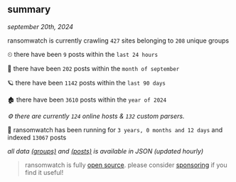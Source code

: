 
## summary
_september 20th, 2024_

ransomwatch is currently crawling `427` sites belonging to `208` unique groups

⏲ there have been `9` posts within the `last 24 hours`

🦈 there have been `202` posts within the `month of september`

🪐 there have been `1142` posts within the `last 90 days`

🏚 there have been `3610` posts within the `year of 2024`

_⚙️ there are currently `124` online hosts & `132` custom parsers._

🦕 ransomwatch has been running for `3 years, 0 months and 12 days` and indexed `13067` posts

_all data  [(groups)](http://ransomwhat.telemetry.ltd/groups) and [(posts)](http://ransomwhat.telemetry.ltd/posts) is available in JSON (updated hourly)_

> ransomwatch is fully [open source](https://github.com/joshhighet/ransomwatch#ransomwatch--). please consider [sponsoring](https://github.com/sponsors/joshhighet) if you find it useful!
